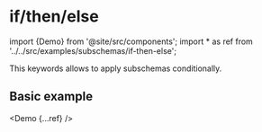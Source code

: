 # if/then/else

import {Demo} from '@site/src/components';
import * as ref from '../../src/examples/subschemas/if-then-else';

This keywords allows to apply subschemas conditionally.

## Basic example


<Demo {...ref} />
